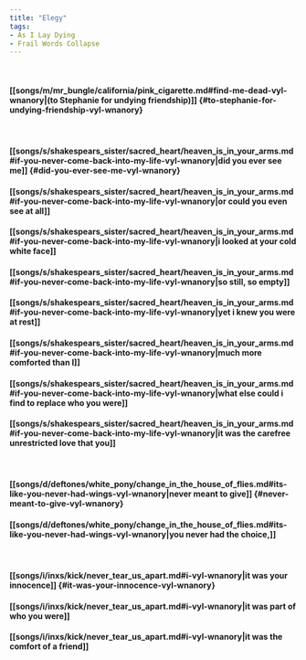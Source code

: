 ```yaml
---
title: "Elegy"
tags:
- As I Lay Dying
- Frail Words Collapse
---
```

&nbsp;
#### [[songs/m/mr_bungle/california/pink_cigarette.md#find-me-dead-vyl-wnanory|(to Stephanie for undying friendship)]] {#to-stephanie-for-undying-friendship-vyl-wnanory}
&nbsp;
#### [[songs/s/shakespears_sister/sacred_heart/heaven_is_in_your_arms.md#if-you-never-come-back-into-my-life-vyl-wnanory|did you ever see me]] {#did-you-ever-see-me-vyl-wnanory}
#### [[songs/s/shakespears_sister/sacred_heart/heaven_is_in_your_arms.md#if-you-never-come-back-into-my-life-vyl-wnanory|or could you even see at all]]
#### [[songs/s/shakespears_sister/sacred_heart/heaven_is_in_your_arms.md#if-you-never-come-back-into-my-life-vyl-wnanory|i looked at your cold white face]]
#### [[songs/s/shakespears_sister/sacred_heart/heaven_is_in_your_arms.md#if-you-never-come-back-into-my-life-vyl-wnanory|so still, so empty]]
#### [[songs/s/shakespears_sister/sacred_heart/heaven_is_in_your_arms.md#if-you-never-come-back-into-my-life-vyl-wnanory|yet i knew you were at rest]]
#### [[songs/s/shakespears_sister/sacred_heart/heaven_is_in_your_arms.md#if-you-never-come-back-into-my-life-vyl-wnanory|much more comforted than I]]
#### [[songs/s/shakespears_sister/sacred_heart/heaven_is_in_your_arms.md#if-you-never-come-back-into-my-life-vyl-wnanory|what else could i find to replace who you were]]
#### [[songs/s/shakespears_sister/sacred_heart/heaven_is_in_your_arms.md#if-you-never-come-back-into-my-life-vyl-wnanory|it was the carefree unrestricted love that you]]
&nbsp;
#### [[songs/d/deftones/white_pony/change_in_the_house_of_flies.md#its-like-you-never-had-wings-vyl-wnanory|never meant to give]] {#never-meant-to-give-vyl-wnanory}
#### [[songs/d/deftones/white_pony/change_in_the_house_of_flies.md#its-like-you-never-had-wings-vyl-wnanory|you never had the choice,]]
&nbsp;
#### [[songs/i/inxs/kick/never_tear_us_apart.md#i-vyl-wnanory|it was your innocence]] {#it-was-your-innocence-vyl-wnanory}
#### [[songs/i/inxs/kick/never_tear_us_apart.md#i-vyl-wnanory|it was part of who you were]]
#### [[songs/i/inxs/kick/never_tear_us_apart.md#i-vyl-wnanory|it was the comfort of a friend]]
